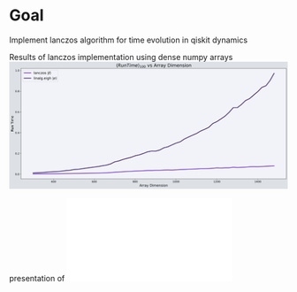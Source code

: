 # Goal
Implement lanczos algorithm for time evolution in qiskit dynamics

Results of lanczos implementation using dense numpy arrays
![lanczos-vs-numpy.linalg.eigh](lanczos-vs-numpy-eigh.png)

presentation of ![checkpoint-1](presentations/Checkpoint_1-Lanczos_Algorithm_for_Qiskit_Dynamics.pdf)
